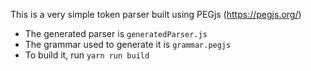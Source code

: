This is a very simple token parser built using PEGjs (https://pegjs.org/)

- The generated parser is `generatedParser.js`
- The grammar used to generate it is `grammar.pegjs`
- To build it, run `yarn run build`
